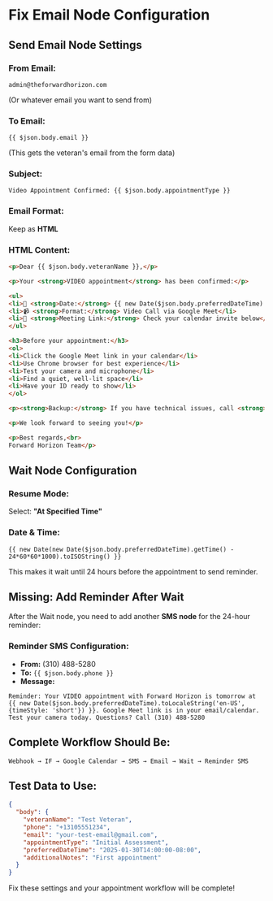 # Fix Email Node Configuration

## Send Email Node Settings

### **From Email:**
```
admin@theforwardhorizon.com
```
(Or whatever email you want to send from)

### **To Email:**
```
{{ $json.body.email }}
```
(This gets the veteran's email from the form data)

### **Subject:**
```
Video Appointment Confirmed: {{ $json.body.appointmentType }}
```

### **Email Format:**
Keep as **HTML**

### **HTML Content:**
```html
<p>Dear {{ $json.body.veteranName }},</p>

<p>Your <strong>VIDEO appointment</strong> has been confirmed:</p>

<ul>
<li>📅 <strong>Date:</strong> {{ new Date($json.body.preferredDateTime).toLocaleString('en-US', {dateStyle: 'full', timeStyle: 'short'}) }}</li>
<li>📹 <strong>Format:</strong> Video Call via Google Meet</li>
<li>🔗 <strong>Meeting Link:</strong> Check your calendar invite below</li>
</ul>

<h3>Before your appointment:</h3>
<ol>
<li>Click the Google Meet link in your calendar</li>
<li>Use Chrome browser for best experience</li>
<li>Test your camera and microphone</li>
<li>Find a quiet, well-lit space</li>
<li>Have your ID ready to show</li>
</ol>

<p><strong>Backup:</strong> If you have technical issues, call <strong>(310) 488-5280</strong></p>

<p>We look forward to seeing you!</p>

<p>Best regards,<br>
Forward Horizon Team</p>
```

## Wait Node Configuration

### **Resume Mode:**
Select: **"At Specified Time"**

### **Date & Time:**
```
{{ new Date(new Date($json.body.preferredDateTime).getTime() - 24*60*60*1000).toISOString() }}
```

This makes it wait until 24 hours before the appointment to send reminder.

## Missing: Add Reminder After Wait

After the Wait node, you need to add another **SMS node** for the 24-hour reminder:

### **Reminder SMS Configuration:**
- **From:** (310) 488-5280
- **To:** `{{ $json.body.phone }}`
- **Message:**
```
Reminder: Your VIDEO appointment with Forward Horizon is tomorrow at {{ new Date($json.body.preferredDateTime).toLocaleString('en-US', {timeStyle: 'short'}) }}. Google Meet link is in your email/calendar. Test your camera today. Questions? Call (310) 488-5280
```

## Complete Workflow Should Be:

```
Webhook → IF → Google Calendar → SMS → Email → Wait → Reminder SMS
```

## Test Data to Use:

```json
{
  "body": {
    "veteranName": "Test Veteran",
    "phone": "+13105551234",
    "email": "your-test-email@gmail.com",
    "appointmentType": "Initial Assessment",
    "preferredDateTime": "2025-01-30T14:00:00-08:00",
    "additionalNotes": "First appointment"
  }
}
```

Fix these settings and your appointment workflow will be complete!